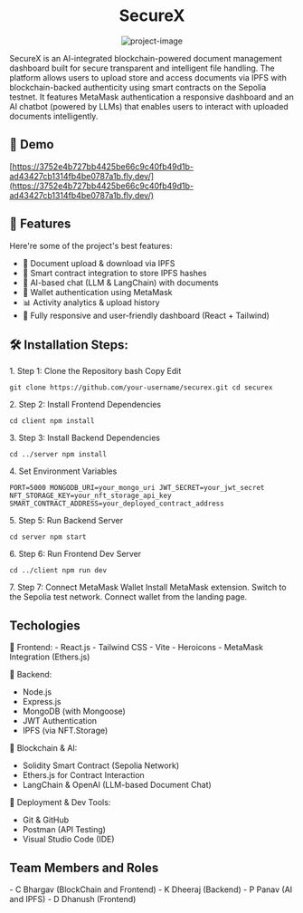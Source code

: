 <h1 align="center" id="title">SecureX</h1>

<p align="center"><img src="https://socialify.git.ci/Bhargav-1212/SecureX/image?custom_language=React&amp;language=1&amp;name=1&amp;owner=1&amp;stargazers=1&amp;theme=Light" alt="project-image"></p>

<p id="description">SecureX is an AI-integrated blockchain-powered document management dashboard built for secure transparent and intelligent file handling. The platform allows users to upload store and access documents via IPFS with blockchain-backed authenticity using smart contracts on the Sepolia testnet. It features MetaMask authentication a responsive dashboard and an AI chatbot (powered by LLMs) that enables users to interact with uploaded documents intelligently.</p>

<h2>🚀 Demo</h2>

[https://3752e4b727bb4425be66c9c40fb49d1b-ad43427cb1314fb4be0787a1b.fly.dev/](https://3752e4b727bb4425be66c9c40fb49d1b-ad43427cb1314fb4be0787a1b.fly.dev/)

  
  
<h2>🧐 Features</h2>

Here're some of the project's best features:

*   📂 Document upload & download via IPFS
*   🔗 Smart contract integration to store IPFS hashes
*   🧠 AI-based chat (LLM & LangChain) with documents
*   🔐 Wallet authentication using MetaMask
*   📊 Activity analytics & upload history
*   📱 Fully responsive and user-friendly dashboard (React + Tailwind)

<h2>🛠️ Installation Steps:</h2>

<p>1. Step 1: Clone the Repository bash Copy Edit</p>

```
git clone https://github.com/your-username/securex.git cd securex
```

<p>2. Step 2: Install Frontend Dependencies</p>

```
cd client npm install
```

<p>3. Step 3: Install Backend Dependencies</p>

```
cd ../server npm install
```

<p>4. Set Environment Variables</p>

```
PORT=5000 MONGODB_URI=your_mongo_uri JWT_SECRET=your_jwt_secret NFT_STORAGE_KEY=your_nft_storage_api_key SMART_CONTRACT_ADDRESS=your_deployed_contract_address
```

<p>5. Step 5: Run Backend Server</p>

```
cd server npm start
```

<p>6. Step 6: Run Frontend Dev Server</p>

```
cd ../client npm run dev
```

<p>7. Step 7: Connect MetaMask Wallet Install MetaMask extension. Switch to the Sepolia test network. Connect wallet from the landing page.</p>

<h2>Techologies</h2>
🔹 Frontend:
- React.js
- Tailwind CSS
- Vite
- Heroicons
- MetaMask Integration (Ethers.js)

🔹 Backend:
- Node.js
- Express.js
- MongoDB (with Mongoose)
- JWT Authentication
- IPFS (via NFT.Storage)

🔹 Blockchain & AI:
- Solidity Smart Contract (Sepolia Network)
- Ethers.js for Contract Interaction
- LangChain & OpenAI (LLM-based Document Chat)

🔹 Deployment & Dev Tools:
- Git & GitHub
- Postman (API Testing)
- Visual Studio Code (IDE)
<h2>Team Members and Roles</h2>
- C Bhargav (BlockChain and Frontend)
- K Dheeraj (Backend)
- P Panav (AI and IPFS)
- D Dhanush (Frontend)
